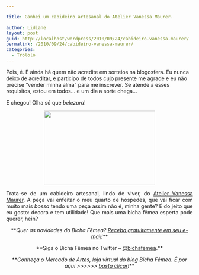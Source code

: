 ```yaml
---

title: Ganhei um cabideiro artesanal do Atelier Vanessa Maurer.

author: Lidiane
layout: post
guid: http://localhost/wordpress/2010/09/24/cabideiro-vanessa-maurer/
permalink: /2010/09/24/cabideiro-vanessa-maurer/
categories:
  - Trololó
---
```

Pois, é. E ainda há quem não acredite em sorteios na blogosfera. Eu nunca deixo de acreditar, e participo de todos cujo presente me agrade e eu não precise &#8220;vender minha alma&#8221; para me inscrever. Se atende a esses requisitos, estou em todos&#8230; e um dia a sorte chega&#8230;<!--more-->

E chegou! Olha só que _belezura_!

<p style="text-align: center;">
  <a href="http://www.trololodemulher.com.br/blog/wp-content/uploads/2010/09/cabideiro-artesanal.jpg"><img class="size-medium wp-image-5237 aligncenter" title="cabideiro artesanal" src="http://www.trololodemulher.com.br/blog/wp-content/uploads/2010/09/cabideiro-artesanal-300x200.jpg" alt="" width="300" height="200" /></a>
</p>

<p style="text-align: justify;">
  Trata-se de um cabideiro artesanal, lindo de viver, do <a href="http://vanessamaurer.com.br/" target="_blank">Atelier Vanessa Maurer</a>. A peça vai enfeitar o meu quarto de hóspedes, que vai ficar com muito mais <em>bossa</em> tendo uma peça assim não é, minha gente? É do jeito que eu gosto: decora e tem utilidade! Que mais uma bicha fêmea esperta pode querer, hein?
</p>

<p style="text-align: center;">
  **<em>Quer as novidades do Bicha Fêmea? </em><a href="http://feedburner.google.com/fb/a/mailverify?uri=blogbichafemea&loc=pt_BR"><em>Receba gratuitamente em seu e-mail</em></a><em>!</em>**
</p>

<p style="text-align: center;">
  **Siga o Bicha Fêmea no Twitter – <a href="http://twitter.com/bichafemea" target="_blank">@bichafemea</a>.**
</p>

<p style="text-align: center;">
  **<em>Conheça o Mercado de Artes, loja virtual do blog Bicha Fêmea. É por aqui >>>>>> </em><a href="http://www.trololodemulher.com.br/loja/" target="_blank"><em>basta clicar</em></a><em>!</em>**
</p>